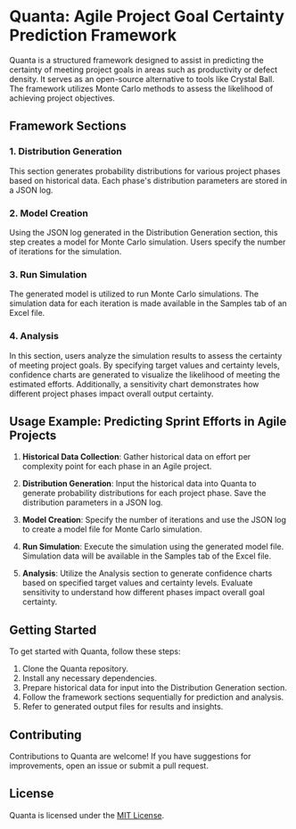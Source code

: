 # Quanta: Agile Project Goal Certainty Prediction Framework

Quanta is a structured framework designed to assist in predicting the certainty of meeting project goals in areas such as productivity or defect density. It serves as an open-source alternative to tools like Crystal Ball. The framework utilizes Monte Carlo methods to assess the likelihood of achieving project objectives.

## Framework Sections

### 1. Distribution Generation

This section generates probability distributions for various project phases based on historical data. Each phase's distribution parameters are stored in a JSON log.

### 2. Model Creation

Using the JSON log generated in the Distribution Generation section, this step creates a model for Monte Carlo simulation. Users specify the number of iterations for the simulation.

### 3. Run Simulation

The generated model is utilized to run Monte Carlo simulations. The simulation data for each iteration is made available in the Samples tab of an Excel file.

### 4. Analysis

In this section, users analyze the simulation results to assess the certainty of meeting project goals. By specifying target values and certainty levels, confidence charts are generated to visualize the likelihood of meeting the estimated efforts. Additionally, a sensitivity chart demonstrates how different project phases impact overall output certainty.

## Usage Example: Predicting Sprint Efforts in Agile Projects

1. **Historical Data Collection**: Gather historical data on effort per complexity point for each phase in an Agile project.
   
2. **Distribution Generation**: Input the historical data into Quanta to generate probability distributions for each project phase. Save the distribution parameters in a JSON log.
   
3. **Model Creation**: Specify the number of iterations and use the JSON log to create a model file for Monte Carlo simulation.
   
4. **Run Simulation**: Execute the simulation using the generated model file. Simulation data will be available in the Samples tab of the Excel file.
   
5. **Analysis**: Utilize the Analysis section to generate confidence charts based on specified target values and certainty levels. Evaluate sensitivity to understand how different phases impact overall goal certainty.

## Getting Started

To get started with Quanta, follow these steps:

1. Clone the Quanta repository.
2. Install any necessary dependencies.
3. Prepare historical data for input into the Distribution Generation section.
4. Follow the framework sections sequentially for prediction and analysis.
5. Refer to generated output files for results and insights.

## Contributing

Contributions to Quanta are welcome! If you have suggestions for improvements, open an issue or submit a pull request.

## License

Quanta is licensed under the [MIT License](LICENSE).
